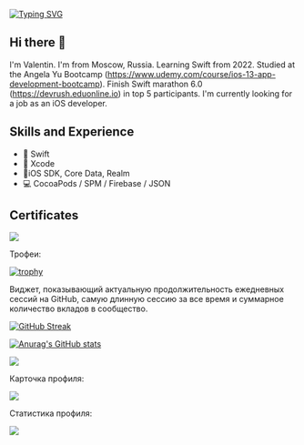 [![Typing SVG](https://readme-typing-svg.herokuapp.com?font=Fira+Code&pause=1000&random=false&width=435&lines=Hi!+I'm+Valentin)](https://git.io/typing-svg)

## Hi there 👋

 I'm Valentin. I'm from Moscow, Russia. Learning Swift from 2022. Studied at the Angela Yu Bootcamp (https://www.udemy.com/course/ios-13-app-development-bootcamp). Finish Swift marathon 6.0 (https://devrush.eduonline.io) in top 5 participants. I'm currently looking for a job as an iOS developer.

## Skills and Experience

- 🦜 Swift
- 🔨 Xcode
- 📱iOS SDK, Core Data, Realm
- 💻 CocoaPods / SPM / Firebase / JSON
  
## Certificates 

![](https://github.com/latronixo/latronixo/blob/features/readme/Сертификат%20об%20окончании%20Марафона%20Devrush%20(Angela)%20iOS-разработчик%20(UIKit)%202022.png)

Трофеи:

[![trophy](https://github-profile-trophy.vercel.app/?username=latronixo)](https://github.com/ryo-ma/github-profile-trophy)

Виджет, показывающий актуальную продолжительность ежедневных сессий на GitHub, самую длинную сессию за все время и суммарное количество вкладов в сообщество. 

[![GitHub Streak](https://github-readme-streak-stats.herokuapp.com/?user=latronixo)](https://git.io/streak-stats)

[![Anurag's GitHub stats](https://github-readme-stats.vercel.app/api?username=latronixo)](https://github.com/latronixo/github-readme-stats)

![](https://komarev.com/ghpvc/?username=latronixo)

Карточка профиля: 

![](https://github-profile-summary-cards.vercel.app/api/cards/profile-details?username=latronixo&theme=solarized_dark)

Статистика профиля:

![](https://github-profile-summary-cards.vercel.app/api/cards/stats?username=latronixo&theme=solarized_dark)

